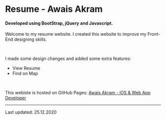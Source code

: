 # Resume - Awais Akram 

#### Developed using BootStrap, jQuery and Javascript. 

Welcome to my resume website. I created this website to improve my Front-End designing skills. 

<br> 

I made some design changes and added some extra features: 
* View Resume 
* Find on Map 

<br> 

This webiste is hosted on GitHub Pages: <a href="https://owaisss10.github.io/about.html" target="_top">Awais Akram - iOS & Web App Developer</a> 

*** 

Last updated: 25.12.2020
